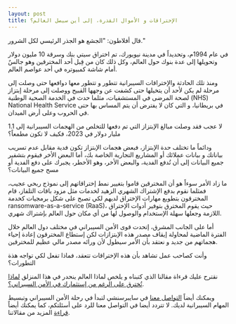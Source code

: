 ```yaml
---
layout: post
title: الإختراقات و الأموال القذرة، إلى أين سيصل العالم؟
---
```

قال أفلاطون: "الجشع هو الجذر الرئيسي لكل الشرور."

في عام 1994م، وتحديداً في مدينة نيويورك، تم اختراق سيتي بنك وسرقة 10 مليون دولار وتحويلها إلى عدة بنوك حول العالم، وكل ذلك كان من قِبل أحد المخترقين وهو جالسٌ أمام شاشة كمبيوتره في أحد عواصم العالم.

ومنذ تلك الحادثة والإختراقات السيبرانية تتطور و تتطور معها دوافعها حتى وصلت إلى مرحلة لم يكن لأحد أن يتخيلها حتى كشفت عن وجهها القبيح ووصلت إلى مرحلة إبتزاز لصحة المرضى في المستشفيات، مثلما حدث في الخدمة الصحية الوطنية (NHS) National Health Service في بريطانيا، و التي كان لا يفترض أن يتم المساس بها حتى في الحروب وعلى أرض الميدان.

لا عجب فقد وصلت مبالغ الإبتزاز التي تم دفعها للتخلص من الهجمات السيبرانية إلى 1.1 مليار دولار في 2023، فكيف لا تكون مطمعاً؟

ودائماً ما تختلف حدة الإبتزاز، فبعض هجمات الإبتزاز تكون فدية مقابل عدم تسريب بياناتك و بيانات عملائك أو المشاريع التجارية الخاصة بك، أما البعض الأخر فيقوم بتشفير جميع البيانات إلى أن تُدفع الفدية، والبعض الأخر، وهو الأخطر، يجبرك على دفع الفدية أو مسح جميع البيانات؟

ما زاد الأمر سوءاً هو أن المخترقين قاموا بتغيير نمط إختراقاتهم إلى نموذج ربحي عجيب، فمثلما نقوم بدفع الإشتراك الشهري الزهيد لخدمات مثل مزود باقات التلفاز، قام المخترقون بتطويع مهارات الإختراق لديهم لكي تصبح على شكل برمجيات كخدمة ransomware-as-a-service (RaaS)، حيث يقوم المخترق بتوفير أدوات الإختراق اللازمة وجعلها سهلة الإستخدام والوصول لها من أي مكان حول العالم بإشتراك شهري.

أما على الجانب المشرق، إتحدت قوى الأمن السيبراني في مختلف دول العالم خلال الفترة الماضية لمحاولة إيقاف مصدر هذه الإبتزازات لكن إستطاع المخترقون إعادة إحياء هجماتهم من جديد و نعتقد بأن الأمر سيطول لأن ورائه مصدر مالي عظيم للمخترقين.

وأنت كصاحب عمل تشاهد بأن هذه الإختراقات تتعقد، فماذا تفعل لكي تواجه هذة التطورات؟

نقترح عليك قرءاة مقالنا الذي كتبناه و يلخص لماذا العالم ينحدر في هذا المنزلق [لماذا تُخترق على الرغم من إستثمارك في الأمن السيبراني؟]( https://blog.cybersenshi.com/going-back-to-basics-in-cybersecurity).

ويمكنك أيضاً [التواصل معنا](https://calendly.com/cybersenshi/lets-talk) في سايبرسنشي لتبدأ في رحلة الأمن السيبراني وتبسيط المهام السيبرانية لديك. لا تتردد أيضا في التواصل معنا للرد على أسئلتكم، كما يمكنك أيضاً [قراءة](https://blog.cybersenshi.com/) المزيد من مقالاتنا.

